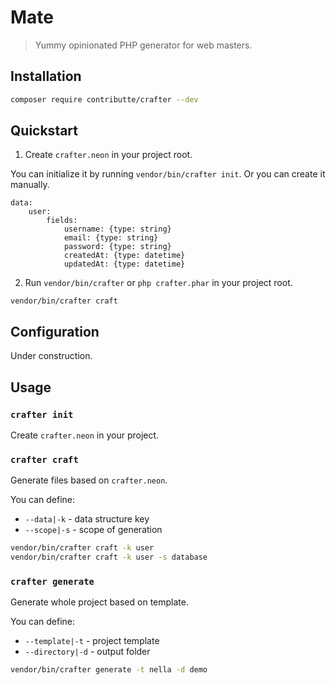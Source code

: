 # Mate

> Yummy opinionated PHP generator for web masters.

## Installation

```bash
composer require contributte/crafter --dev
```

## Quickstart

1. Create `crafter.neon` in your project root.

You can initialize it by running `vendor/bin/crafter init`. Or you can create it manually.

```neon
data:
	user:
		fields:
			username: {type: string}
			email: {type: string}
			password: {type: string}
			createdAt: {type: datetime}
			updatedAt: {type: datetime}
```

2. Run `vendor/bin/crafter` or `php crafter.phar` in your project root.

```
vendor/bin/crafter craft
```

## Configuration

Under construction.

## Usage

### `crafter init`

Create `crafter.neon` in your project.

### `crafter craft`

Generate files based on `crafter.neon`.

You can define:

- `--data|-k` - data structure key
- `--scope|-s` - scope of generation

```bash
vendor/bin/crafter craft -k user
vendor/bin/crafter craft -k user -s database
```

### `crafter generate`

Generate whole project based on template.

You can define:

- `--template|-t` - project template
- `--directory|-d` - output folder

```bash
vendor/bin/crafter generate -t nella -d demo
```
